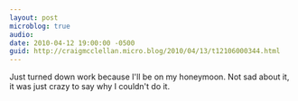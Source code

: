 ```yaml
---
layout: post
microblog: true
audio: 
date: 2010-04-12 19:00:00 -0500
guid: http://craigmcclellan.micro.blog/2010/04/13/t12106000344.html
---
```

Just turned down work because I'll be on my honeymoon. Not sad about it, it was just crazy to say why I couldn't do it.
